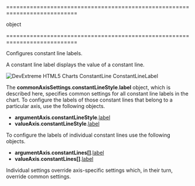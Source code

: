 <!--**
/*-------------------------------------------
    Auto-generated file. Do not modify.
-------------------------------------------

**-->
===========================================================================
<!--type-->object<!--/type-->
===========================================================================

<!--shortDescription-->
Configures constant line labels.
<!--/shortDescription-->

<!--fullDescription-->
A constant line label displays the value of a constant line.

![DevExtreme HTML5 Charts ConstantLine ConstantLineLabel](/Content/images/doc/17_2/ChartJS/visual_elements/constant_line_labels.png)

The **commonAxisSettings**.**constantLineStyle**.**label** object, which is described here, specifies common settings for all constant line labels in the chart. To configure the labels of those constant lines that belong to a particular axis, use the following objects.

- **argumentAxis**.**constantLineStyle**.[label](/Documentation/ApiReference/Data_Visualization_Widgets/dxChart/Configuration/argumentAxis/constantLineStyle/label/)     
- **valueAxis**.**constantLineStyle**.[label](/Documentation/ApiReference/Data_Visualization_Widgets/dxChart/Configuration/valueAxis/constantLineStyle/label/)       

To configure the labels of individual constant lines use the following objects.

- **argumentAxis**.**constantLines[]**.[label](/Documentation/ApiReference/Data_Visualization_Widgets/dxChart/Configuration/argumentAxis/constantLines/label/)     
- **valueAxis**.**constantLines[]**.[label](/Documentation/ApiReference/Data_Visualization_Widgets/dxChart/Configuration/valueAxis/constantLines/label/) 

Individual settings override axis-specific settings which, in their turn, override common settings.
<!--/fullDescription-->